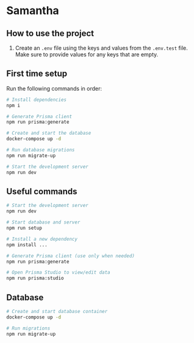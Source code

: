 # Samantha

## How to use the project

1. Create an `.env` file using the keys and values from the `.env.test` file. Make sure to provide values for any keys that are empty.

## First time setup

Run the following commands in order:

```bash
# Install dependencies
npm i

# Generate Prisma client
npm run prisma:generate

# Create and start the database
docker-compose up -d

# Run database migrations
npm run migrate-up

# Start the development server
npm run dev
```

## Useful commands

```bash
# Start the development server
npm run dev

# Start database and server
npm run setup

# Install a new dependency
npm install ...

# Generate Prisma client (use only when needed)
npm run prisma:generate

# Open Prisma Studio to view/edit data
npm run prisma:studio
```

## Database

```bash
# Create and start database container
docker-compose up -d

# Run migrations
npm run migrate-up
```
